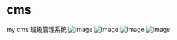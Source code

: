 # cms
my cms 班级管理系统
![image](https://user-images.githubusercontent.com/68849786/197328626-9bd69f93-ae2d-41c2-b00b-f46a4389ff92.png)
![image](https://user-images.githubusercontent.com/68849786/197328613-c40e4245-8eb8-4082-9fde-ba96e549c085.png)
![image](https://user-images.githubusercontent.com/68849786/197328641-a5631b05-7479-46c5-9018-f221492b259b.png)
![image](https://user-images.githubusercontent.com/68849786/197328649-8692e456-90e4-4251-aff3-4547438af531.png)
